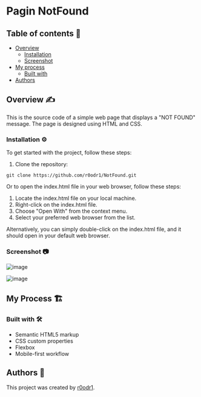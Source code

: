 # Pagin NotFound

## Table of contents 📄

- [Overview](#overview)
  - [Installation](#Installation)
  - [Screenshot](#screenshot)
- [My process](#my-process)
  - [Built with](#built-with)
- [Authors](#authors)

## Overview :writing_hand:

This is the source code of a simple web page that displays a "NOT FOUND" message. The page is designed using HTML and CSS.

### Installation :gear:

To get started with the project, follow these steps:

1. Clone the repository:

```shell
git clone https://github.com/r0odr1/NotFound.git
```

Or to open the index.html file in your web browser, follow these steps:

1. Locate the index.html file on your local machine.
2. Right-click on the index.html file.
3. Choose "Open With" from the context menu.
4. Select your preferred web browser from the list.

Alternatively, you can simply double-click on the index.html file, and it should open in your default web browser.

### Screenshot 📷

![image](https://github.com/r0odr1/NotFound/assets/126527883/543b82d5-e4e8-452c-bded-de463a13fdc5)

![image](https://github.com/r0odr1/NotFound/assets/126527883/47dedd2b-3a29-410b-953d-aeafc9e41931)


## My Process 🏗️

### Built with 🛠️

- Semantic HTML5 markup
- CSS custom properties
- Flexbox
- Mobile-first workflow

## Authors 👊

This project was created by [r0odr1](https://github.com/r0odr1).
